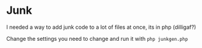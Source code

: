 # Junk

I needed a way to add junk code to a lot of files at once, its in php (dilligaf?)

Change the settings you need to change and run it with ````php junkgen.php```` 
